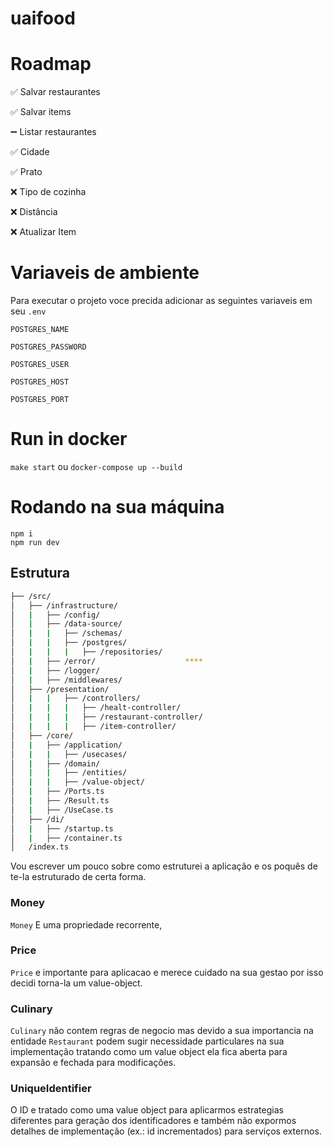 # uaifood

# Roadmap
✅ Salvar restaurantes

✅ Salvar items

➖ Listar restaurantes

  ✅ Cidade

  ✅ Prato

  ❌ Tipo de cozinha

  ❌ Distância

❌ Atualizar Item


# Variaveis de ambiente

Para executar o projeto voce precida adicionar as seguintes variaveis em seu `.env`

`POSTGRES_NAME`

`POSTGRES_PASSWORD`

`POSTGRES_USER`

`POSTGRES_HOST`

`POSTGRES_PORT`

#  Run in docker

`make start` ou `docker-compose up --build`

# Rodando na sua máquina
```
npm i
npm run dev
```

## Estrutura

```bash
├── /src/                                           
│   ├── /infrastructure/ 
│   |   ├── /config/                   
│   |   ├── /data-source/                  
│   |   |   ├── /schemas/               
│   |   |   ├── /postgres/
│   |   |   |   ├── /repositories/
│   |   ├── /error/                    **** 
│   |   ├── /logger/                    
│   |   ├── /middlewares/  
│   ├── /presentation/                     
│   |   |   ├── /controllers/
│   |   |   |   ├── /healt-controller/           
│   |   |   |   ├── /restaurant-controller/                
│   |   |   |   ├── /item-controller/
│   ├── /core/
│   |   ├── /application/             
│   |   |   ├── /usecases/        
│   |   ├── /domain/             
│   |   |   ├── /entities/                
│   |   |   ├── /value-object/ 
│   |   ├── /Ports.ts 
│   |   ├── /Result.ts 
│   |   ├── /UseCase.ts 
│   ├── /di/                        
│   |   ├── /startup.ts                 
│   |   ├── /container.ts                 
│   /index.ts
```

Vou escrever um pouco sobre como estruturei a aplicação e os poquês de te-la estruturado de certa forma.

### Money
`Money` E uma propriedade recorrente, 
### Price
`Price` e importante para aplicacao e merece cuidado na sua gestao por isso decidi torna-la um value-object.

### Culinary
`Culinary` não contem regras de negocio mas devido a sua importancia na entidade `Restaurant` podem sugir necessidade particulares na sua implementação tratando como um value object ela fica aberta para expansão e fechada para modificações.  

### UniqueIdentifier

O ID e tratado como uma value object para aplicarmos estrategias diferentes para geração dos identificadores e também não expormos detalhes de implementação (ex.: id incrementados) para serviços externos.
